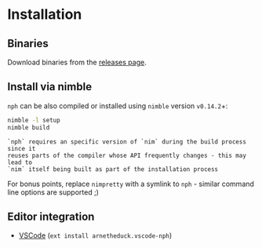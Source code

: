 # Installation

## Binaries

Download binaries from the [releases page](https://github.com/arnetheduck/nph/releases/tag/latest).

## Install via nimble

`nph` can be also compiled or installed using `nimble` version `v0.14.2`+:

```sh
nimble -l setup
nimble build
```

```admonish note "Nim version requirement"
`nph` requires an specific version of `nim` during the build process since it
reuses parts of the compiler whose API frequently changes - this may lead to
`nim` itself being built as part of the installation process
```

For bonus points, replace `nimpretty` with a symlink to `nph` - similar
command line options are supported ;)

## Editor integration

* [VSCode](https://marketplace.visualstudio.com/items?itemName=arnetheduck.vscode-nph) (`ext install arnetheduck.vscode-nph`)
